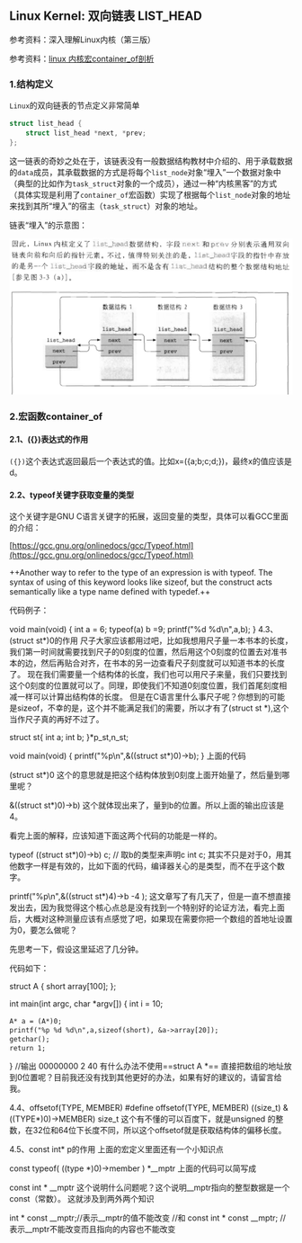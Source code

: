 ## Linux Kernel: 双向链表 LIST_HEAD

参考资料：深入理解Linux内核（第三版）

参考资料：[linux 内核宏container_of剖析](https://zhuanlan.zhihu.com/p/54932270)

### 1.结构定义

`Linux`的双向链表的节点定义非常简单

```c
struct list_head {
    struct list_head *next, *prev;
};
```

这一链表的奇妙之处在于，该链表没有一般数据结构教材中介绍的、用于承载数据的`data`成员，其承载数据的方式是将每个`list_node`对象“埋入”一个数据对象中（典型的比如作为`task_struct`对象的一个成员），通过一种“内核黑客”的方式（具体实现是利用了`container_of`宏函数）实现了根据每个`list_node`对象的地址来找到其所“埋入”的宿主（`task_struct`）对象的地址。

链表“埋入”的示意图：

![](/assets/lin101_001.PNG)

### 2.宏函数container_of

#### 2.1、({})表达式的作用

`({})`这个表达式返回最后一个表达式的值。比如x=({a;b;c;d;})，最终x的值应该是d。

#### 2.2、typeof关键字获取变量的类型

这个关键字是GNU C语言关键字的拓展，返回变量的类型，具体可以看GCC里面的介绍：

[https://gcc.gnu.org/onlinedocs/gcc/Typeof.html](https://gcc.gnu.org/onlinedocs/gcc/Typeof.html)

++Another way to refer to the type of an expression is with typeof. The syntax of using of this keyword looks like sizeof, but the construct acts semantically like a type name defined with typedef.++

代码例子：

void main(void)
{
    int a = 6;
    typeof(a) b =9;
    printf("%d %d\n",a,b);
}
4.3、(struct st*)0的作用
尺子大家应该都用过吧，比如我想用尺子量一本书本的长度，我们第一时间就需要找到尺子的0刻度的位置，然后用这个0刻度的位置去对准书本的边，然后再贴合对齐，在书本的另一边查看尺子刻度就可以知道书本的长度了。
现在我们需要量一个结构体的长度，我们也可以用尺子来量，我们只要找到这个0刻度的位置就可以了。同理，即使我们不知道0刻度位置，我们首尾刻度相减一样可以计算出结构体的长度。
但是在C语言里什么事尺子呢？你想到的可能是sizeof，不幸的是，这个并不能满足我们的需要，所以才有了(struct st *),这个当作尺子真的再好不过了。

struct st{
    int a;
    int b;
}*p_st,n_st;

void main(void)
{
    printf("%p\n",&((struct st*)0)->b);
}
上面的代码

(struct st*)0
这个的意思就是把这个结构体放到0刻度上面开始量了，然后量到哪里呢？

&((struct st*)0)->b)
这个就体现出来了，量到b的位置。所以上面的输出应该是4。

看完上面的解释，应该知道下面这两个代码的功能是一样的。

typeof ((struct st*)0)->b) c; // 取b的类型来声明c
int c;
其实不只是对于0，用其他数字一样是有效的，比如下面的代码，编译器关心的是类型，而不在乎这个数字。

printf("%p\n",&((struct st*)4)->b  -4 );
这文章写了有几天了，但是一直不想直接发出去，因为我觉得这个核心点总是没有找到一个特别好的论证方法，看完上面后，大概对这种测量应该有点感觉了吧，如果现在需要你把一个数组的首地址设置为0，要怎么做呢？

先思考一下，假设这里延迟了几分钟。

代码如下：

struct A {
    short array[100];
};

int main(int argc, char *argv[])
{
    int i = 10;

    A* a = (A*)0;
    printf("%p %d %d\n",a,sizeof(short), &a->array[20]);
    getchar();
    return 1;
}
//输出 00000000 2 40
有什么办法不使用==struct A *== 直接把数组的地址放到0位置呢？目前我还没有找到其他更好的办法，如果有好的建议的，请留言给我。

4.4、offsetof(TYPE, MEMBER)
#define offsetof(TYPE, MEMBER) ((size_t) &((TYPE*)0)->MEMBER)
size_t 这个有不懂的可以百度下，就是unsigned 的整数，在32位和64位下长度不同，所以这个offsetof就是获取结构体的偏移长度。

4.5、const int* p的作用
上面的宏定义里面还有一个小知识点

const typeof( ((type *)0)->member ) *__mptr
上面的代码可以简写成

const int * __mptr
这个说明什么问题呢？这个说明__mptr指向的整型数据是一个const（常数）。
这就涉及到两外两个知识

int * const __mptr;//表示__mptr的值不能改变
//和
const int * const __mptr; //表示__mptr不能改变而且指向的内容也不能改变